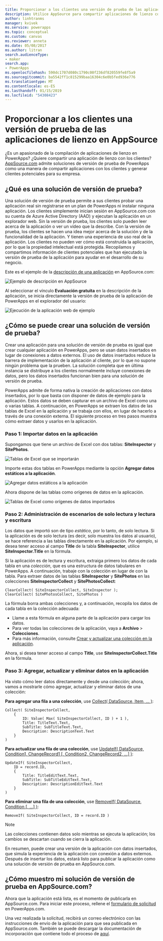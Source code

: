 ```yaml
---
title: Proporcionar a los clientes una versión de prueba de las aplicaciones de lienzo en AppSource | Microsoft Docs
description: Utilice AppSource para compartir aplicaciones de lienzo con los clientes y genere clientes potenciales para su empresa.
author: linhtranms
manager: kvivek
ms.service: powerapps
ms.topic: conceptual
ms.custom: canvas
ms.reviewer: anneta
ms.date: 05/08/2017
ms.author: litran
search.audienceType:
- maker
search.app:
- PowerApps
ms.openlocfilehash: 590dc1707d080c1790c00f236df820559fe8f5a9
ms.sourcegitcommit: ba5542ff1c815299baa16304c6e0b5fed936e776
ms.translationtype: MT
ms.contentlocale: es-ES
ms.lasthandoff: 01/15/2019
ms.locfileid: "54308423"
---
```

# <a name="let-customers-test-drive-your-canvas-app-on-appsource"></a>Proporcionar a los clientes una versión de prueba de las aplicaciones de lienzo en AppSource

¿Es un apasionado de la compilación de aplicaciones de lienzo en PowerApps? ¿Quiere compartir una aplicación de lienzo con los clientes? [AppSource.com](https://appsource.microsoft.com) admite soluciones de versión de prueba de PowerApps como una manera de compartir aplicaciones con los clientes y generar clientes potenciales para su empresa.

## <a name="what-is-a-test-drive-solution"></a>¿Qué es una solución de versión de prueba?

Una solución de versión de prueba permite a sus clientes probar una aplicación real sin registrarse en un plan de PowerApps ni instalar ninguna aplicación. Los clientes simplemente inician sesión en AppSource.com con su cuenta de Azure Active Directory (AAD) y ejecutan la aplicación en un explorador web. Sin la versión de prueba, los clientes solo pueden leer acerca de la aplicación o ver un vídeo que la describe. Con la versión de prueba, los clientes se hacen una idea mejor acerca de la solución y de la funcionalidad de la aplicación. Y tienen una experiencia de uso real de la aplicación. Los clientes no pueden ver cómo está construida la aplicación, por lo que la propiedad intelectual está protegida. Recopilamos y compartimos información de clientes potenciales que han ejecutado la versión de prueba de la aplicación para ayudar en el desarrollo de su negocio.

Este es el ejemplo de la [descripción de una aplicación](https://go.microsoft.com/fwlink/?linkid=848867) en AppSource.com:

![Ejemplo de descripción en AppSource ](./media/dev-appsource-test-drive/sample-app-source-listing.png)

Al seleccionar el vínculo **Evaluación gratuita** en la descripción de la aplicación, se inicia directamente la versión de prueba de la aplicación de PowerApps en el explorador del usuario:

![Ejecución de la aplicación web de ejemplo](./media/dev-appsource-test-drive/sample-app-web-player.png)

## <a name="how-do-i-build-a-test-drive-solution"></a>¿Cómo se puede crear una solución de versión de prueba?
Crear una aplicación para una solución de versión de prueba es igual que crear cualquier aplicación en PowerApps, pero se usan datos insertados en lugar de conexiones a datos externos. El uso de datos insertados reduce la barrera de implementación de la aplicación al cliente, por lo que no supone ningún problema que la prueben. La solución completa que en última instancia se distribuye a los clientes normalmente incluye conexiones de datos, pero los datos insertados funcionan bien para una solución de versión de prueba.

PowerApps admite de forma nativa la creación de aplicaciones con datos insertados, por lo que basta con disponer de datos de ejemplo para la aplicación. Estos datos se deben capturar en un archivo de Excel como una o varias tablas. A continuación, en PowerApps se extraen los datos de las tablas de Excel en la aplicación y se trabaja con ellos, en lugar de hacerlo a través de una conexión externa. El siguiente proceso en tres pasos muestra cómo extraer datos y usarlos en la aplicación.

### <a name="step-1-import-data-into-the-app"></a>Paso 1: Importar datos en la aplicación
Supongamos que tiene un archivo de Excel con dos tablas: **SiteInspector** y **SitePhotos**.

![Tablas de Excel que se importarán](./media/dev-appsource-test-drive/excel-file.png)

Importe estas dos tablas en PowerApps mediante la opción **Agregar datos estáticos a la aplicación**.

![Agregar datos estáticos a la aplicación](./media/dev-appsource-test-drive/static-data.png)

Ahora dispone de las tablas como orígenes de datos en la aplicación.

![Tablas de Excel como orígenes de datos importados](./media/dev-appsource-test-drive/data-sources.png)

### <a name="step-2-handling-read-only-and-read-write-scenarios"></a>Paso 2: Administración de escenarios de solo lectura y lectura y escritura
Los datos que importó son de tipo *estático*, por lo tanto, de solo lectura. Si la aplicación es de solo lectura (es decir, solo muestra los datos al usuario), se hace referencia a las tablas directamente en la aplicación. Por ejemplo, si desea tener acceso al campo **Title** de la tabla **SiteInspector**, utilice **SiteInspector.Title** en la fórmula.

Si la aplicación es de lectura y escritura, extraiga primero los datos de cada tabla en una *colección*, que es una estructura de datos tabulares en PowerApps. A continuación, trabaje con la colección en lugar de con la tabla. Para extraer datos de las tablas **SiteInspector** y **SitePhotos** en las colecciones **SiteInspectorCollect** y **SitePhotosCollect**:

```powerapps-dot
ClearCollect( SiteInspectorCollect, SiteInspector ); 
ClearCollect( SitePhotosCollect, SitePhotos )
```

La fórmula borra ambas colecciones y, a continuación, recopila los datos de cada tabla en la colección adecuada:

* Llame a esta fórmula en alguna parte de la aplicación para cargar los datos.
* Para ver todas las colecciones de la aplicación, vaya a **Archivo** > **Colecciones**.
* Para más información, consulte [Crear y actualizar una colección en la aplicación](../canvas-apps/create-update-collection.md).

Ahora, si desea tener acceso al campo **Title**, use **SiteInspectorCollect.Title** en la fórmula.

### <a name="step-3-add-update-and-delete-data-in-your-app"></a>Paso 3: Agregar, actualizar y eliminar datos en la aplicación
Ha visto cómo leer datos directamente y desde una colección; ahora, vamos a mostrarle cómo agregar, actualizar y eliminar datos de una colección:

**Para agregar una fila a una colección**, use [Collect( DataSource, Item, ... )](../canvas-apps/functions/function-clear-collect-clearcollect.md):

```powerapps-dot
Collect( SiteInspectorCollect,
    {
        ID: Value( Max( SiteInspectorCollect, ID ) + 1 ),
        Title: TitleText.Text,
        SubTitle: SubTitleText.Text,
        Description: DescriptionText.Text
    }
)
```

**Para actualizar una fila de una colección**, use [UpdateIf( DataSource, Condition1, ChangeRecord1 [, Condition2, ChangeRecord2, ...] )](../canvas-apps/functions/function-update-updateif.md):

```powerapps-dot
UpdateIf( SiteInspectorCollect,
    ID = record.ID,
    {
        Title: TitleEditText.Text,
        SubTitle: SubTitleEditText.Text,
        Description: DescriptionEditText.Text
    }
)
```

**Para eliminar una fila de una colección**, use [RemoveIf( DataSource, Condition [, ...] )](../canvas-apps/functions/function-remove-removeif.md):

```powerapps-dot
RemoveIf( SiteInspectorCollect, ID = record.ID )
```

> [!NOTE]
> Las colecciones contienen datos solo mientras se ejecuta la aplicación; los cambios se descartan cuando se cierra la aplicación.

En resumen, puede crear una versión de la aplicación con datos insertados, que simula la experiencia de la aplicación con conexión a datos externos. Después de insertar los datos, estará listo para publicar la aplicación como una solución de versión de prueba en AppSource.com.

## <a name="how-do-i-list-my-test-drive-solution-on-appsourcecom"></a>¿Cómo muestro mi solución de versión de prueba en AppSource.com?
Ahora que la aplicación está lista, es el momento de publicarla en AppSource.com. Para iniciar este proceso, rellene el [formulario de solicitud](https://powerapps.microsoft.com/partners/get-listed/) en PowerApps.com.

Una vez realizada la solicitud, recibirá un correo electrónico con las instrucciones de envío de la aplicación para que sea publicada en AppSource.com. También se puede descargar la documentación de incorporación que contiene todo el proceso de [aquí](https://go.microsoft.com/fwlink/?linkid=851031).

